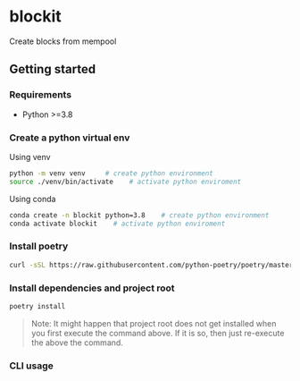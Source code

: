 # blockit

Create blocks from mempool

## Getting started

### Requirements

- Python >=3.8

### Create a python virtual env

Using venv

```bash
python -m venv venv     # create python environment
source ./venv/bin/activate    # activate python enviroment
```

Using conda

```bash
conda create -n blockit python=3.8    # create python environment
conda activate blockit    # activate python enviroment
```

### Install poetry

```bash
curl -sSL https://raw.githubusercontent.com/python-poetry/poetry/master/get-poetry.py | python
```

### Install dependencies and project root

```bash
poetry install
```

> Note: It might happen that project root does not get installed when you first execute the command above. If it is so, then just re-execute the above the command.

### CLI usage
